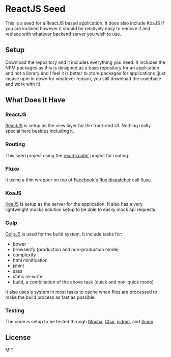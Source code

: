 # ReactJS Seed

This is a seed for a ReactJS based application.  It does also include KoaJS if you are inclined however it should be relatively easy to remove it and replace with whatever backend server you wish to use.

## Setup ##

Download the repository and it includes everything you need.  It includes the NPM packages as this is designed as a base repository for an application and not a library and I feel it is better to store packages for applications (just incase npm in down for whatever reason, you still download the codebase and work with it).

## What Does It Have

### ReactJS

[ReactJS](http://facebook.github.io/react/) is setup as the view layer for the front-end UI.  Nothing really special here besides including it.

### Routing

This seed project using the [react-router](https://github.com/rackt/react-router) project for routing.

### Fluxe

It using a thin wrapper on top of [Facebook's flux dispatcher](http://facebook.github.io/flux/) call [fluxe](https://github.com/ryanzec/fluxe).

### KoaJS

[KoaJS](http://koajs.com/) is setup as the server for the application.  It also has a very lightweight mocks solution setup to be able to easily mock api requests.

### Gulp

[GulpJS](http://gulpjs.com/) is used for the build system.  It include tasks for:

- bower
- browserify (production and non-production mode)
- complexity
- html minification
- jshint
- sass
- static re-write
- build, a combination of the above task (quick and non-quick mode)

It also uses a system in most tasks to cache when files are processed to make the build process as fast as possible.

### Testing

The code is setup to be tested through [Mocha](http://mochajs.org/), [Chai](http://chaijs.com/), [jsdom](https://github.com/tmpvar/jsdom), and [Sinon](http://sinonjs.org/).

## License ##

MIT
